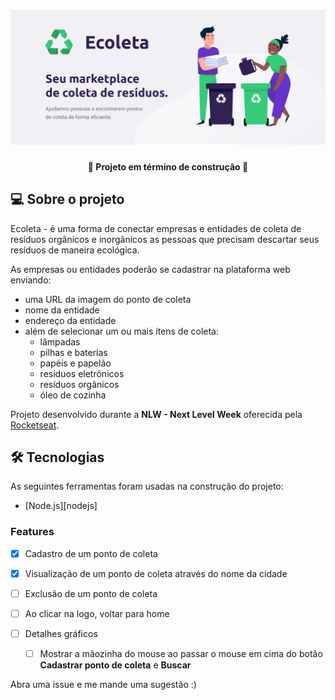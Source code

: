 <h1 align="center">
    <img alt="NextLevelWeek" title="#NextLevelWeek" src="./public/assets/Readme/banner.png" />
</h1>
<h4 align="center"> 
	🚧  Projeto em término de construção  🚧
</h4>

## 💻 Sobre o projeto
Ecoleta - é uma forma de conectar empresas e entidades de coleta de resíduos orgânicos e inorgânicos as pessoas que precisam descartar seus resíduos de maneira ecológica.

As empresas ou entidades poderão se cadastrar na plataforma web enviando:
- uma URL da imagem do ponto de coleta
- nome da entidade
- endereço da entidade
- além de selecionar um ou mais ítens de coleta: 
  - lâmpadas
  - pilhas e baterias
  - papéis e papelão
  - resíduos eletrônicos
  - resíduos orgânicos
  - óleo de cozinha
  
Projeto desenvolvido durante a **NLW - Next Level Week** oferecida pela [Rocketseat](rs).

## 🛠 Tecnologias

As seguintes ferramentas foram usadas na construção do projeto:
- [Node.js][nodejs]

### Features

- [x] Cadastro de um ponto de coleta
- [x] Visualização de um ponto de coleta através do nome da cidade
- [ ] Exclusão de um ponto de coleta
- [ ] Ao clicar na logo, voltar para home
- [ ] Detalhes gráficos

    - [ ] Mostrar a mãozinha do mouse ao passar o mouse em cima do botão **Cadastrar ponto de coleta** e **Buscar**
    


Abra uma issue e me mande uma sugestão :)




